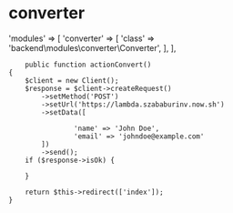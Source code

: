 # converter

'modules' => [
        'converter' => [
            'class' => 'backend\modules\converter\Converter',
        ],
    ],
    
    
        public function actionConvert()
    {
        $client = new Client();
        $response = $client->createRequest()
            ->setMethod('POST')
            ->setUrl('https://lambda.szababurinv.now.sh')
            ->setData([

                    'name' => 'John Doe',
                    'email' => 'johndoe@example.com'
            ])
            ->send();
        if ($response->isOk) {

        }

        return $this->redirect(['index']);
    }
    
    
